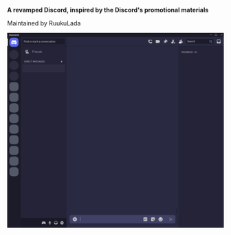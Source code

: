 **A revamped Discord, inspired by the Discord's promotional materials**

Maintained by RuukuLada

![Screenshot](/screenshot.png?raw=true "Screenshot")
